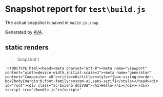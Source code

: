 # Snapshot report for `test\build.js`

The actual snapshot is saved in `build.js.snap`.

Generated by [AVA](https://ava.li).

## static renders

> Snapshot 1

    '<!DOCTYPE html><head><meta charset="utf-8"><meta name="viewport" content="width=device-width,initial-scale=1"><meta name="generator" content="Compositor x0"><title>x0</title><style>*{box-sizing:border-box}body{margin:0;font-family:system-ui,sans-serif}</style></head><div id="root"><div class="sc-bxivhb dUiVDW"><h1>Hello</h1></div></div><script src="/bundle.js"></script>'
